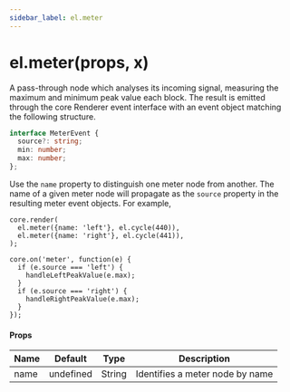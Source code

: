 ```yaml
---
sidebar_label: el.meter
---
```


# el.meter(props, x)

A pass-through node which analyses its incoming signal, measuring the
maximum and minimum peak value each block. The result is emitted through the
core Renderer event interface with an event object matching the following
structure.

```typescript
interface MeterEvent {
  source?: string;
  min: number;
  max: number;
};
```

Use the `name` property to distinguish one meter node from another. The name
of a given meter node will propagate as the `source` property in the resulting
meter event objects. For example,

```
core.render(
  el.meter({name: 'left'}, el.cycle(440)),
  el.meter({name: 'right'}, el.cycle(441)),
);

core.on('meter', function(e) {
  if (e.source === 'left') {
    handleLeftPeakValue(e.max);
  }
  if (e.source === 'right') {
    handleRightPeakValue(e.max);
  }
});
```

#### Props

| Name     | Default   | Type   | Description                            |
| -------- | --------- | -------|--------------------------------------- |
| name     | undefined | String | Identifies a meter node by name        |

